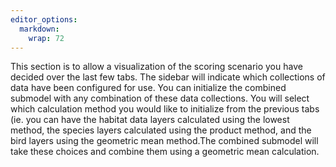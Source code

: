 ```yaml
---
editor_options: 
  markdown: 
    wrap: 72
---
```


This section is to allow a visualization of the scoring scenario you have decided over the last few tabs. The sidebar will indicate which collections of data have been configured for use. You can initialize the combined submodel with any combination of these data collections. You will select which calculation method you would like to initialize from the previous tabs (ie. you can have the habitat data layers calculated using the lowest method, the species layers calculated using the product method, and the bird layers using the geometric mean method.The combined submodel will take these choices and combine them using a geometric mean calculation.